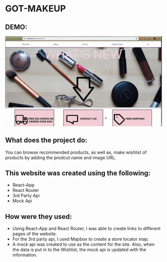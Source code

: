 # GOT-MAKEUP
## DEMO:

![](got-makeup.gif)

## What does the project do:
You can browse recommended products, as well as, make  wishlist of products by adding the prodcut name and image URL.
## This website was created using the following:
* React-App
* React Router 
* 3rd Party Api 
* Mock Api 

## How were they used:

* Using React-App and React Router, I was able to create links to different pages of the website.
* For the 3rd party api, I used Mapbox to create a store locator map. 
* A mock api was created to use as the content for the site. Also, when the data is put in to the  Wishlist, the mock api is updated with the information.

